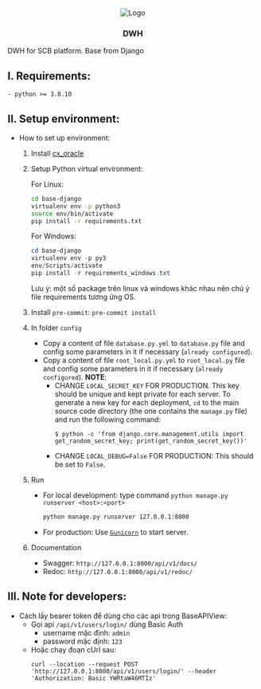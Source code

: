<!-- PROJECT LOGO -->
<div align="center"><br />
<p align="center" style="width: 100%">
    <img src="https://minerva.vn/wp-content/uploads/2020/06/logo.png" alt="Logo" style="-webkit-user-select: none;margin: auto;">

<h3 align="center">DWH</h3>
</p>
</div>


DWH for SCB platform. Base from Django

## I. Requirements:
    - python >= 3.8.10

## II. Setup environment:
- How to set up environment:
    1. Install [cx_oracle](https://cx-oracle.readthedocs.io/en/latest/user_guide/installation.html)
    2. Setup Python virtual environment:

        For Linux:
        ```sh
        cd base-django
        virtualenv env -p python3
        source env/bin/activate
        pip install -r requirements.txt
        ```

        For Windows:
        ```powershell
        cd base-django
        virtualenv env -p py3
        env/Scripts/activate
        pip install -r requirements_windows.txt
        ```

        Lưu ý: một số package trên linux và windows khác nhau nên chú ý file requirements tương ứng OS.
    3. Install ``pre-commit``: `pre-commit install`
    4. In folder `config`
        - Copy a content of file `database.py.yml` to `database.py` file and config some parameters in it if necessary (`already configured`).
        - Copy a content of file `root_local.py.yml` to `root_local.py` file and config some parameters in it if necessary (`already configured`).
            **NOTE**:
            - CHANGE `LOCAL_SECRET_KEY` FOR PRODUCTION. This key should be unique and kept private for each server. To generate a new key for each deployment, `cd` to the main source code directory (the one contains the `manage.py` file) and run the following command:
                ```shell
                $ python -c 'from django.core.management.utils import get_random_secret_key; print(get_random_secret_key())'
                ```
            - CHANGE `LOCAL_DEBUG=False` FOR PRODUCTION: This should be set to `False`.

    5. Run
        - For local development: type command `python manage.py runserver <host>:<port>`
            ```sh
            python manage.py runserver 127.0.0.1:8000
            ```
        - For production: Use [`Gunicorn`](https://docs.djangoproject.com/en/3.2/howto/deployment/wsgi/gunicorn/) to start server.

    6. Documentation
        - Swagger: `http://127.0.0.1:8000/api/v1/docs/`
        - Redoc: `http://127.0.0.1:8000/api/v1/redoc/`


## III. Note for developers:
- Cách lấy bearer token để dùng cho các api trong BaseAPIView:
    -  Gọi api `/api/v1/users/login/` dùng Basic Auth
        -  username mặc định:  `admin`
    	-  password mặc định:  `123`
    -  Hoặc chạy đoạn cUrl sau:
        ```curl
        curl --location --request POST 'http://127.0.0.1:8000/api/v1/users/login/' --header 'Authorization: Basic YWRtaW46MTIz'
        ```
